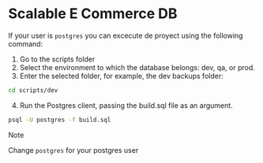 # Scalable E Commerce DB 
If your user is `postgres` you can excecute de proyect using the following command: 

1. Go to the scripts folder
2. Select the environment to which the database belongs: dev, qa, or prod.
3. Enter the selected folder, for example, the dev backups folder:

```bash 
cd scripts/dev
```

4. Run the Postgres client, passing the build.sql file as an argument. 

```bash 
psql -U postgres -f build.sql
```
> [!NOTE]
> Change `postgres` for your postgres user 

